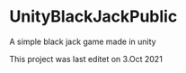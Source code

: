 # UnityBlackJackPublic
A simple black jack game made in unity

This project was last editet on 3.Oct 2021

